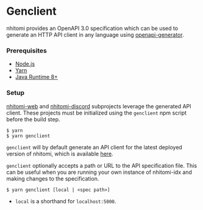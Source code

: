 # Genclient

nhitomi provides an OpenAPI 3.0 specification which can be used to generate an HTTP API client in any language using [openapi-generator](https://github.com/OpenAPITools/openapi-generator).

### Prerequisites

- [Node.js](https://nodejs.org/)
- [Yarn](https://yarnpkg.com/)
- [Java Runtime 8+](https://www.java.com/download/)

### Setup

[nhitomi-web](../nhitomi-web) and [nhitomi-discord](../nhitomi-discord) subprojects leverage the generated API client. These projects must be initialized using the `genclient` npm script before the build step.

```shell
$ yarn
$ yarn genclient
```

`genclient` will by default generate an API client for the latest deployed version of nhitomi, which is available [here](https://nhitomi.chiya.dev/api/v1).

`genclient` optionally accepts a path or URL to the API specification file. This can be useful when you are running your own instance of nhitomi-idx and making changes to the specification.

```shell
$ yarn genclient [local | <spec path>]
```

- `local` is a shorthand for `localhost:5000`.
